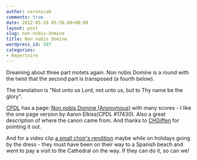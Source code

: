 ```yaml
---
author: veronicab
comments: true
date: 2012-05-28 05:56:00+00:00
layout: post
slug: non-nobis-domine
title: Non nobis Domine
wordpress_id: 507
categories:
- Repertoire
---
```


Dreaming about three part motets again.  Non nobis Domine is a round with the twist that the second part is transposed (a fourth below).

The translation is "Not unto us Lord, not unto us, but to Thy name be the glory".

[CPDL](http://www.cpdl.org) has a page: [Non nobis Domine (Anonymous)](http://www.cpdl.org/wiki/index.php/Non_nobis_Domine_(Anonymous)) with many scores - I like the one page version by Aaron Elkiss(CPDL #17430).  Also a great description of where the canon came from.  And thanks to [CHGiffen](http://www.cpdl.org/wiki/index.php/Charles_H._Giffen) for pointing it out.

And for a video clip [a small choir's rendition](http://www.youtube.com/watch?v=HiE76gW850g) maybe while on holidays going by the dress - they must have been on their way to a Spanish beach and went to pay a visit to the Cathedral on the way.  If they can do it, so can we!
